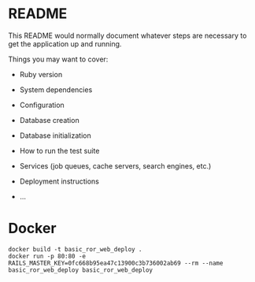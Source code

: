 # README

This README would normally document whatever steps are necessary to get the
application up and running.

Things you may want to cover:

* Ruby version

* System dependencies

* Configuration

* Database creation

* Database initialization

* How to run the test suite

* Services (job queues, cache servers, search engines, etc.)

* Deployment instructions

* ...

# Docker

```
docker build -t basic_ror_web_deploy .
docker run -p 80:80 -e RAILS_MASTER_KEY=0fc668b95ea47c13900c3b736002ab69 --rm --name basic_ror_web_deploy basic_ror_web_deploy
```
